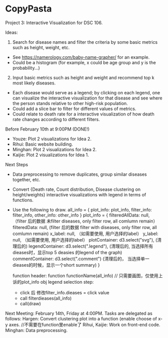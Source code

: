 # CopyPasta
Project 3: Interactive Visualization for DSC 106.

Ideas:
1. Search for disease names and filter the criteria by some basic metrics such as height, weight, etc.
- See https://namerology.com/baby-name-grapher/ for an example.
- Could be a histogram (for example, x could be age group and y is the probability...)

2. Input basic metrics such as height and weight and recommend top k most likely diseases.
- Each disease would serve as a legend; by clicking on each legend, one can visualize the interactive visualization for that disease and see where the person stands relative to other high-risk population.
- Could add a slice bar to filter for different values of metrics.
- Could relate to death rate for a interactive visualization of how death rate changes according to different filters.

Before February 10th at 9:00PM (DONE!)
- Youze: Plot 2 visualizations for Idea 2.
- Rihui: Basic website building.
- Minghan: Plot 2 visualizations for Idea 2.
- Kaijie: Plot 2 visualizations for Idea 1.


Next Steps
- Data preprocessing to remove duplicates, group similar diseases together, etc.
- Convert {Death rate, Count distribution, Disease clustering on height/weights} interactive visualizations with legend in terms of functions.
- Use the following to draw.
 all_info = {
    plot_info: plot_info,
    filter_info: filter_info, 
    other_info: other_info
  }
  plot_info = {
    filteredAllData: null, （filter 后的数据 未filter diseases, only filter row, all comlumn remain）
    filteredData: null, (filter 后的数据 filter with diseases, only filter row, all comlumn remain)
    x_label: null, （如需要使用, 用户选择的label）
    y_label: null, （如需要使用, 用户选择的label）
    plotContainer: d3.select("svg"), (清理后的)
    legendContainer: d3.select(".legend"), (清理后的, 当选择所有dieases时，显示top 5 deasies 的legend of the graph)
    commentContainer: d3.select(".comment") (清理后的， 当选择单一dieases的时候，显示一个short summary)
  }

  function header: function functionName(all_info) // 只需要画图，仅使用上诉的plot_info obj
  legend selection step:
    - click 后 修改filter_info.dieases = click value
    - call filterdieases(all_info)
    - call(draw)

Next Meeting: February 14th, Friday at 4:00PM. Tasks are delegated as follows:
Hargen: Convert clustering plot into a function (enable choose of x-y axes. //不需要在function里enable了
Rihui, Kaijie: Work on front-end code.
Minghan: Data preprocessing.
